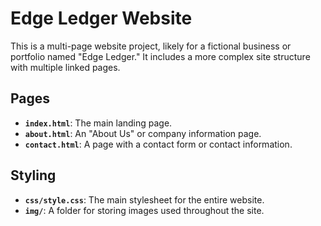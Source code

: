 # Edge Ledger Website

This is a multi-page website project, likely for a fictional business or portfolio named "Edge Ledger." It includes a more complex site structure with multiple linked pages.

## Pages
- **`index.html`**: The main landing page.
- **`about.html`**: An "About Us" or company information page.
- **`contact.html`**: A page with a contact form or contact information.

## Styling
- **`css/style.css`**: The main stylesheet for the entire website.
- **`img/`**: A folder for storing images used throughout the site.
